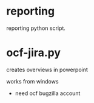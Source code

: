 # reporting
reporting python script.


# ocf-jira.py
creates overviews in powerpoint

works from windows
- need ocf bugzilla account
